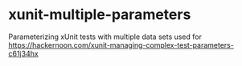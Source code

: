 # xunit-multiple-parameters
Parameterizing xUnit tests with multiple data sets used for https://hackernoon.com/xunit-managing-complex-test-parameters-c61j34hx
